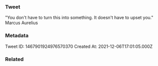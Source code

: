 ### Tweet
"You don't have to turn this into something. It doesn't have to upset you." Marcus Aurelius

### Metadata
Tweet ID: 1467901924976570370
Created At: 2021-12-06T17:01:05.000Z

### Related

